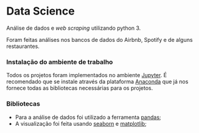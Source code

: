 # Data Science

Análise de dados e <i>web scraping</i> utilizando python 3. 

Foram feitas análises nos bancos de dados do Airbnb, Spotify e de alguns restaurantes.

### Instalação do ambiente de trabalho

Todos os projetos foram implementados no ambiente [Jupyter](https://jupyter.org/install). É recomendado que se instale através da plataforma [Anaconda](https://www.anaconda.com/products/individual#Downloads) que já nos fornece todas as bibliotecas necessárias para os projetos.   

### Bibliotecas

* Para a análise de dados foi utilizado a ferramenta [pandas](https://pandas.pydata.org/getting_started.html);
* A visualização foi feita usando [seaborn](https://seaborn.pydata.org/installing.html) e [matplotlib](https://matplotlib.org/users/installing.html);

